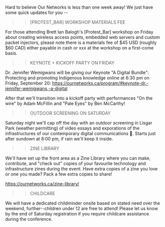Hard to believe Our Networks is less than one week away! We just have some quick updates for you --


>> [PROTEST_BAR] WORKSHOP MATERIALS FEE 

For those attending Brett Ian Balogh's [Protest_Bar] workshop on Friday about creating wireless access points, embedded web servers and custom packet injectors, please note there is a materials fee of $45 USD (roughly $60 CAD) either payable in cash or xxx at the workshop on a first-come basis.


>> KEYNOTE + KICKOFF PARTY ON FRIDAY

Dr. Jennifer Wemigwans will be giving our Keynote "A Digital Bundle": Protecting and promoting Indigenous knowledge online at 6:30 pm on Friday, September 20: https://ournetworks.ca/program/#keynote-dr.-jennifer-wemigwans,-a-digital

After that we'll transition into a kickoff party with performances "On the wire" by Adam McFillin and "Pale Eyes" by Ben McCarthy!


>> OUTDOOR SCREENING ON SATURDAY

Saturday night we'll cap off the day with an outdoor screening in Lisgar Park (weather permitting) of video essays and exporations of the infrastructures of our contemporary digital communications 🌃. Starts just after sundown at 8:00 pm, if rain we'll keep it inside.


>> ZINE LIBRARY

We'll have set up the front area as a Zine Library where you can make, contribute, and "check out" copies of your favourite technology and infrastructure zines during the event. Have extra copies of a zine you love or one you made? Pack a few extra copies to share!

https://ournetworks.ca/zine-library/


>> CHILDCARE

We will have a dedicated childminder onsite based on stated need over the weekend, further--children under 12 are free to attend! Please let us know by the end of Saturday registration if you require childcare assistance during the conference.
